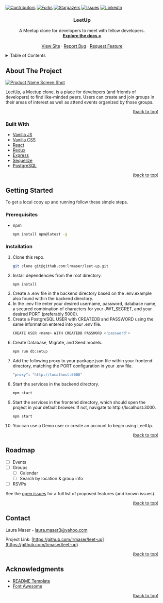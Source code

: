 <div id="top"></div>



<!-- PROJECT SHIELDS -->
<!--
*** I'm using markdown "reference style" links for readability.
*** Reference links are enclosed in brackets [ ] instead of parentheses ( ).
*** See the bottom of this document for the declaration of the reference variables
*** for contributors-url, forks-url, etc. This is an optional, concise syntax you may use.
*** https://www.markdownguide.org/basic-syntax/#reference-style-links
-->
[![Contributors][contributors-shield]][contributors-url]
[![Forks][forks-shield]][forks-url]
[![Stargazers][stars-shield]][stars-url]
[![Issues][issues-shield]][issues-url]
[![LinkedIn][linkedin-shield]][linkedin-url]


<h3 align="center">LeetUp</h3>

  <p align="center">
    A Meetup clone for developers to meet with fellow developers.
    <br />
    <a href="https://github.com/lrmaser/leet-up/wiki"><strong>Explore the docs »</strong></a>
    <br />
    <br />
    <a href="https://leetup.herokuapp.com/">View Site</a>
    ·
    <a href="https://github.com/lrmaser/leet-up/issues">Report Bug</a>
    ·
    <a href="https://github.com/lrmaser/leet-up/issues">Request Feature</a>
  </p>
</div>



<!-- TABLE OF CONTENTS -->
<details>
  <summary>Table of Contents</summary>
  <ol>
    <li>
      <a href="#about-the-project">About The Project</a>
      <ul>
        <li><a href="#built-with">Built With</a></li>
      </ul>
    </li>
    <li>
      <a href="#getting-started">Getting Started</a>
      <ul>
        <li><a href="#prerequisites">Prerequisites</a></li>
        <li><a href="#installation">Installation</a></li>
      </ul>
    </li>
    <li><a href="#roadmap">Roadmap</a></li>
    <li><a href="#contact">Contact</a></li>
    <li><a href="#acknowledgments">Acknowledgments</a></li>
  </ol>
</details>



<!-- ABOUT THE PROJECT -->
## About The Project

[![Product Name Screen Shot][product-screenshot]](https://example.com)

LeetUp, a Meetup clone, is a place for developers (and friends of developers) to find like-minded peers. Users can create and join groups in their areas of interest as well as attend events organized by those groups.

<p align="right">(<a href="#top">back to top</a>)</p>



### Built With

* [Vanilla JS](https://developer.mozilla.org/en-US/docs/Web/JavaScript)
* [Vanilla CSS](https://developer.mozilla.org/en-US/docs/Web/CSS)
* [React](https://reactjs.org/)
* [Redux](https://redux.js.org/)
* [Express](https://expressjs.com/)
* [Sequelize](https://sequelize.org/master/)
* [PostgreSQL](https://www.postgresql.org/)


<p align="right">(<a href="#top">back to top</a>)</p>



<!-- GETTING STARTED -->
## Getting Started

To get a local copy up and running follow these simple steps.

### Prerequisites

* npm
  ```sh
  npm install npm@latest -g
  ```

### Installation

1. Clone this repo.
   ```sh
   git clone git@github.com:lrmaser/leet-up.git
   ```
2. Install dependencies from the root directory.
   ```sh
   npm install
   ```
3. Create a .env file in the backend directory based on the .env.example also found within the backend directory.
4. In the .env file enter your desired username, password, database name, a secured combination of characters for your JWT_SECRET, and your desired PORT (preferably 5000).
5. Create a PostgreSQL USER with CREATEDB and PASSWORD using the same information entered into your .env file.
   ```sh
   CREATE USER <name> WITH CREATEDB PASSWORD <'password'>
   ```
6. Create Database, Migrate, and Seed models.
   ```sh
   npm run db:setup
   ```
7. Add the following proxy to your package.json file within your frontend directory, matching the PORT configuration in your .env file.
   ```sh
   "proxy": "http://localhost:5000"
   ```
8. Start the services in the backend directory.
   ```sh
   npm start
   ```
9. Start the services in the frontend directory, which should open the project in your default browser. If not, navigate to http://localhost:3000.
   ```sh
   npm start
   ```
10. You can use a Demo user or create an account to begin using LeetUp.

<p align="right">(<a href="#top">back to top</a>)</p>



<!-- ROADMAP -->
## Roadmap

- [ ] Events
- [ ] Groups
    - [ ] Calendar
    - [ ] Search by location & group info
- [ ] RSVPs

See the [open issues](https://github.com/lrmaser/leet-up/issues) for a full list of proposed features (and known issues).

<p align="right">(<a href="#top">back to top</a>)</p>



<!-- CONTACT -->
## Contact

Laura Maser - laura.maser3@yahoo.com

Project Link: [https://github.com/lrmaser/leet-up](https://github.com/lrmaser/leet-up)

<p align="right">(<a href="#top">back to top</a>)</p>



<!-- ACKNOWLEDGMENTS -->
## Acknowledgments

* [README Template](https://github.com/othneildrew/Best-README-Template)
* [Font Awesome](https://fontawesome.com/)

<p align="right">(<a href="#top">back to top</a>)</p>



<!-- MARKDOWN LINKS & IMAGES -->
<!-- https://www.markdownguide.org/basic-syntax/#reference-style-links -->
[contributors-shield]: https://img.shields.io/github/contributors/lrmaser/leet-up.svg?style=for-the-badge
[contributors-url]: https://github.com/lrmaser/leet-up/graphs/contributors
[forks-shield]: https://img.shields.io/github/forks/lrmaser/leet-up.svg?style=for-the-badge
[forks-url]: https://github.com/lrmaser/leet-up/network/members
[stars-shield]: https://img.shields.io/github/stars/lrmaser/leet-up.svg?style=for-the-badge
[stars-url]: https://github.com/lrmaser/leet-up/stargazers
[issues-shield]: https://img.shields.io/github/issues/lrmaser/leet-up.svg?style=for-the-badge
[issues-url]: https://github.com/lrmaser/leet-up/issues
[linkedin-shield]: https://img.shields.io/badge/-LinkedIn-black.svg?style=for-the-badge&logo=linkedin&colorB=555
[linkedin-url]: https://www.linkedin.com/in/laura-maser-225196b2/
[product-screenshot]: ![image](https://user-images.githubusercontent.com/92398763/153805869-5c569689-6931-4eac-b5dc-a321391e5394.png)


